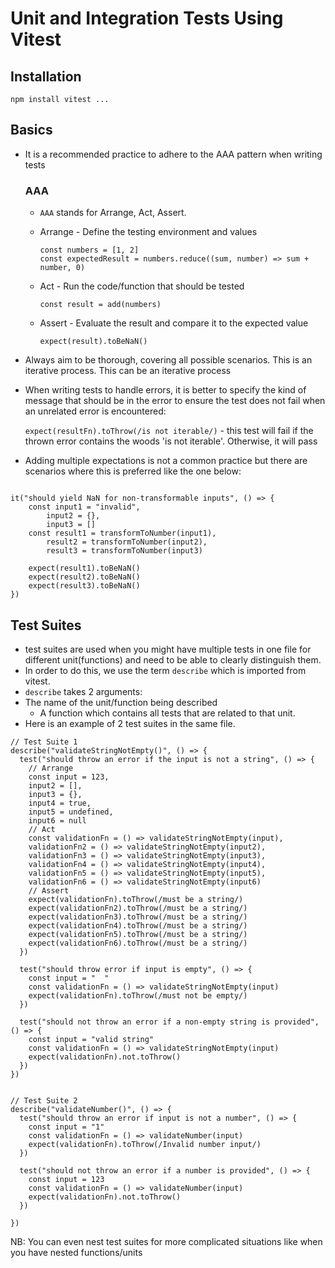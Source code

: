 # Unit and Integration Tests Using Vitest

## Installation

```
npm install vitest ...

```

## 
## Basics

-   It is a recommended practice to adhere to the AAA pattern when writing tests

    ### AAA

    -   `AAA` stands for Arrange, Act, Assert.
    -   Arrange - Define the testing environment and values

        ```
        const numbers = [1, 2]
        const expectedResult = numbers.reduce((sum, number) => sum + number, 0)
        ```

    -   Act - Run the code/function that should be tested

        ```
        const result = add(numbers)
        ```

    -   Assert - Evaluate the result and compare it to the expected value
        ```
        expect(result).toBeNaN()
        ```

-   Always aim to be thorough, covering all possible scenarios. This is an iterative process. This can be an iterative process
-   When writing tests to handle errors, it is better to specify the kind of message that should be in the error to ensure the test does not fail when an unrelated error is encountered:

    `expect(resultFn).toThrow(/is not iterable/)` - this test will fail if the thrown error contains the woods 'is not iterable'. Otherwise, it will pass

-   Adding multiple expectations is not a common practice but there are scenarios where this is preferred like the one below:

```

it("should yield NaN for non-transformable inputs", () => {
	const input1 = "invalid",
		input2 = {},
		input3 = []
	const result1 = transformToNumber(input1),
		result2 = transformToNumber(input2),
		result3 = transformToNumber(input3)

	expect(result1).toBeNaN()
	expect(result2).toBeNaN()
	expect(result3).toBeNaN()
})

```
##

## Test Suites

- test suites are used when you might have multiple tests in one file for different unit(functions) and need to be able to clearly distinguish them.
- In order to do this, we use the term `describe` which is imported from vitest.
- `describe` takes 2 arguments:
- The name of the unit/function being described
  - A function which contains all tests that are related to that unit.
- Here is an example of 2 test suites in the same file.
  
```
// Test Suite 1
describe("validateStringNotEmpty()", () => {
  test("should throw an error if the input is not a string", () => {
    // Arrange
    const input = 123,
    input2 = [],
    input3 = {},
    input4 = true,
    input5 = undefined,
    input6 = null
    // Act
    const validationFn = () => validateStringNotEmpty(input),
    validationFn2 = () => validateStringNotEmpty(input2),
    validationFn3 = () => validateStringNotEmpty(input3),
    validationFn4 = () => validateStringNotEmpty(input4),
    validationFn5 = () => validateStringNotEmpty(input5),
    validationFn6 = () => validateStringNotEmpty(input6)
    // Assert
    expect(validationFn).toThrow(/must be a string/)
    expect(validationFn2).toThrow(/must be a string/)
    expect(validationFn3).toThrow(/must be a string/)
    expect(validationFn4).toThrow(/must be a string/)
    expect(validationFn5).toThrow(/must be a string/)
    expect(validationFn6).toThrow(/must be a string/)
  })

  test("should throw error if input is empty", () => {
    const input = "  "
    const validationFn = () => validateStringNotEmpty(input)
    expect(validationFn).toThrow(/must not be empty/)
  })

  test("should not throw an error if a non-empty string is provided", () => {
    const input = "valid string"
    const validationFn = () => validateStringNotEmpty(input)
    expect(validationFn).not.toThrow()
  })
})


// Test Suite 2
describe("validateNumber()", () => {
  test("should throw an error if input is not a number", () => {
    const input = "1"
    const validationFn = () => validateNumber(input)
    expect(validationFn).toThrow(/Invalid number input/)
  })

  test("should not throw an error if a number is provided", () => {
    const input = 123
    const validationFn = () => validateNumber(input)
    expect(validationFn).not.toThrow()
  })

})

```
NB: You can even nest test suites for more complicated situations like when you have nested functions/units
